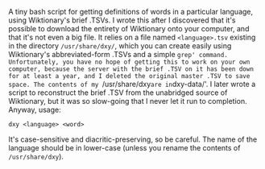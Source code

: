 A tiny bash script for getting definitions of words in a particular language,
using Wiktionary's brief .TSVs. I wrote this after I discovered that it's
possible to download the entirety of Wiktionary onto your computer, and that
it's not even a big file. It relies on a file named `<language>.tsv` existing in
the directory `/usr/share/dxy/`, which you can create easily using Wiktionary's
abbreviated-form .TSVs and a simple `grep' command. Unfortunately, you have no
hope of getting this to work on your own computer, because the server with the
brief .TSV on it has been down for at least a year, and I deleted the original
master .TSV to save space. The contents of my `/usr/share/dxy` are in
`dxy-data/'. I later wrote a script to reconstruct the brief .TSV from the
unabridged source of Wiktionary, but it was so slow-going that I never let it
run to completion. Anyway, usage:

    dxy <language> <word>

It's case-sensitive and diacritic-preserving, so be careful. The name of the
language should be in lower-case (unless you rename the contents of
`/usr/share/dxy`).
